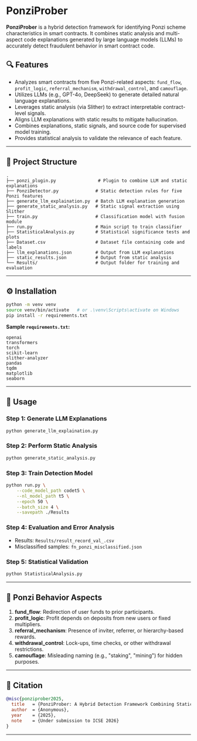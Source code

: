# PonziProber

**PonziProber** is a hybrid detection framework for identifying Ponzi scheme characteristics in smart contracts. It combines static analysis and multi-aspect code explanations generated by large language models (LLMs) to accurately detect fraudulent behavior in smart contract code.

## 🔍 Features

- Analyzes smart contracts from five Ponzi-related aspects: `fund_flow`, `profit_logic`, `referral_mechanism`, `withdrawal_control`, and `camouflage`.
- Utilizes LLMs (e.g., GPT-4o, DeepSeek) to generate detailed natural language explanations.
- Leverages static analysis (via Slither) to extract interpretable contract-level signals.
- Aligns LLM explanations with static results to mitigate hallucination.
- Combines explanations, static signals, and source code for supervised model training.
- Provides statistical analysis to validate the relevance of each feature.

---

## 📁 Project Structure

```
.
├── ponzi_plugin.py                # Plugin to combine LLM and static explanations
├── PonziDetector.py              # Static detection rules for five Ponzi features
├── generate_llm_explaination.py  # Batch LLM explanation generation
├── generate_static_analysis.py   # Static signal extraction using Slither
├── train.py                      # Classification model with fusion module
├── run.py                        # Main script to train classifier
├── StatisticalAnalysis.py        # Statistical significance tests and plots
├── Dataset.csv                   # Dataset file containing code and labels
├── llm_explanations.json         # Output from LLM explanations
├── static_results.json           # Output from static analysis
└── Results/                      # Output folder for training and evaluation
```

---

## ⚙️ Installation

```bash
python -m venv venv
source venv/bin/activate   # or .\venv\Scripts\activate on Windows
pip install -r requirements.txt
```

**Sample `requirements.txt`:**
```
openai
transformers
torch
scikit-learn
slither-analyzer
pandas
tqdm
matplotlib
seaborn
```

---

## 🚀 Usage

### Step 1: Generate LLM Explanations

```bash
python generate_llm_explaination.py
```

### Step 2: Perform Static Analysis

```bash
python generate_static_analysis.py
```

### Step 3: Train Detection Model

```bash
python run.py \
    --code_model_path codet5 \
    --nl_model_path t5 \
    --epoch 50 \
    --batch_size 4 \
    --savepath ./Results
```

### Step 4: Evaluation and Error Analysis

- Results: `Results/result_record_val_.csv`
- Misclassified samples: `fn_ponzi_misclassified.json`

### Step 5: Statistical Validation

```bash
python StatisticalAnalysis.py
```

---

## 🧠 Ponzi Behavior Aspects

1. **fund_flow**: Redirection of user funds to prior participants.
2. **profit_logic**: Profit depends on deposits from new users or fixed multipliers.
3. **referral_mechanism**: Presence of inviter, referrer, or hierarchy-based rewards.
4. **withdrawal_control**: Lock-ups, time checks, or other withdrawal restrictions.
5. **camouflage**: Misleading naming (e.g., "staking", "mining") for hidden purposes.

---

## 📄 Citation

```bibtex
@misc{ponziprober2025,
  title   = {PonziProber: A Hybrid Detection Framework Combining Static Analysis and Multi-Aspect LLM Explanations for Smart Contract Ponzi Schemes},
  author  = {Anonymous},
  year    = {2025},
  note    = {Under submission to ICSE 2026}
}
```

---